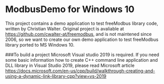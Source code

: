 # ModbusDemo for Windows 10
This project contains a demo application to test freeModbus library code, written by Christian Walter. 
Original project is avaliable at https://github.com/cwalter-at/freemodbus, and is not maintened since 2006, so we want to create our own demo application to test freeModbus library ported to MS Windows 10.

###To build a project Microsoft Visual studio 2019 is required.
If you need some basic information how to create C++ command line application and DLL library in Visual Studio 2019, please read Microsoft article
https://docs.microsoft.com/en-us/cpp/build/walkthrough-creating-and-using-a-dynamic-link-library-cpp?view=vs-2019
